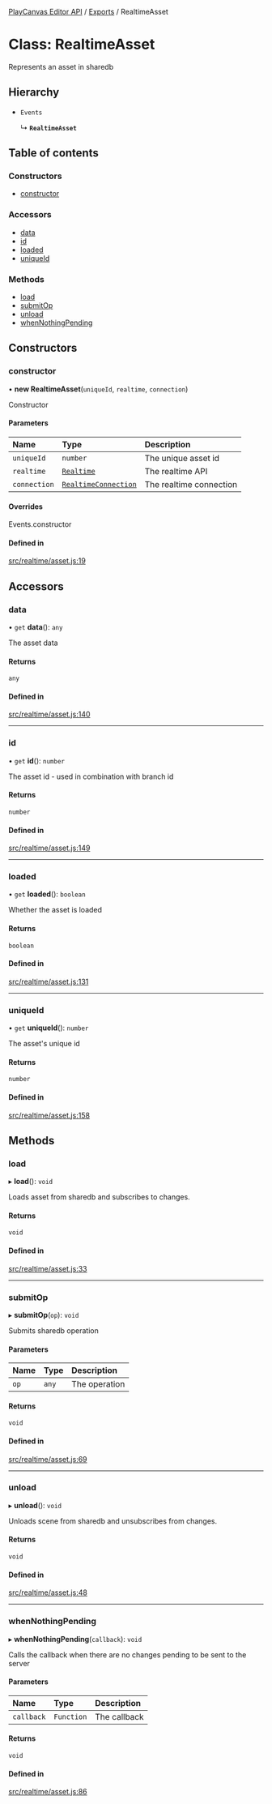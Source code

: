 [PlayCanvas Editor API](../README.md) / [Exports](../modules.md) / RealtimeAsset

# Class: RealtimeAsset

Represents an asset in sharedb

## Hierarchy

- `Events`

  ↳ **`RealtimeAsset`**

## Table of contents

### Constructors

- [constructor](RealtimeAsset.md#constructor)

### Accessors

- [data](RealtimeAsset.md#data)
- [id](RealtimeAsset.md#id)
- [loaded](RealtimeAsset.md#loaded)
- [uniqueId](RealtimeAsset.md#uniqueid)

### Methods

- [load](RealtimeAsset.md#load)
- [submitOp](RealtimeAsset.md#submitop)
- [unload](RealtimeAsset.md#unload)
- [whenNothingPending](RealtimeAsset.md#whennothingpending)

## Constructors

### constructor

• **new RealtimeAsset**(`uniqueId`, `realtime`, `connection`)

Constructor

#### Parameters

| Name | Type | Description |
| :------ | :------ | :------ |
| `uniqueId` | `number` | The unique asset id |
| `realtime` | [`Realtime`](Realtime.md) | The realtime API |
| `connection` | [`RealtimeConnection`](RealtimeConnection.md) | The realtime connection |

#### Overrides

Events.constructor

#### Defined in

[src/realtime/asset.js:19](https://github.com/playcanvas/editor-api/blob/1a570fa/src/realtime/asset.js#L19)

## Accessors

### data

• `get` **data**(): `any`

The asset data

#### Returns

`any`

#### Defined in

[src/realtime/asset.js:140](https://github.com/playcanvas/editor-api/blob/1a570fa/src/realtime/asset.js#L140)

___

### id

• `get` **id**(): `number`

The asset id - used in combination with branch id

#### Returns

`number`

#### Defined in

[src/realtime/asset.js:149](https://github.com/playcanvas/editor-api/blob/1a570fa/src/realtime/asset.js#L149)

___

### loaded

• `get` **loaded**(): `boolean`

Whether the asset is loaded

#### Returns

`boolean`

#### Defined in

[src/realtime/asset.js:131](https://github.com/playcanvas/editor-api/blob/1a570fa/src/realtime/asset.js#L131)

___

### uniqueId

• `get` **uniqueId**(): `number`

The asset's unique id

#### Returns

`number`

#### Defined in

[src/realtime/asset.js:158](https://github.com/playcanvas/editor-api/blob/1a570fa/src/realtime/asset.js#L158)

## Methods

### load

▸ **load**(): `void`

Loads asset from sharedb and subscribes to changes.

#### Returns

`void`

#### Defined in

[src/realtime/asset.js:33](https://github.com/playcanvas/editor-api/blob/1a570fa/src/realtime/asset.js#L33)

___

### submitOp

▸ **submitOp**(`op`): `void`

Submits sharedb operation

#### Parameters

| Name | Type | Description |
| :------ | :------ | :------ |
| `op` | `any` | The operation |

#### Returns

`void`

#### Defined in

[src/realtime/asset.js:69](https://github.com/playcanvas/editor-api/blob/1a570fa/src/realtime/asset.js#L69)

___

### unload

▸ **unload**(): `void`

Unloads scene from sharedb and unsubscribes from changes.

#### Returns

`void`

#### Defined in

[src/realtime/asset.js:48](https://github.com/playcanvas/editor-api/blob/1a570fa/src/realtime/asset.js#L48)

___

### whenNothingPending

▸ **whenNothingPending**(`callback`): `void`

Calls the callback when there are no changes pending to be
sent to the server

#### Parameters

| Name | Type | Description |
| :------ | :------ | :------ |
| `callback` | `Function` | The callback |

#### Returns

`void`

#### Defined in

[src/realtime/asset.js:86](https://github.com/playcanvas/editor-api/blob/1a570fa/src/realtime/asset.js#L86)
